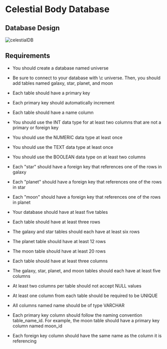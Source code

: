 # Celestial Body Database
## Database Design
![celestialDB](https://user-images.githubusercontent.com/76676547/199683403-f894a1a7-ac9b-49e7-8111-50dd744ea131.png)

## Requirements

 - You should create a database named universe

 - Be sure to connect to your database with \c universe. Then, you should add tables named galaxy, star, planet, and moon

 - Each table should have a primary key

 - Each primary key should automatically increment

 - Each table should have a name column

 - You should use the INT data type for at least two columns that are not a primary or foreign key

 - You should use the NUMERIC data type at least once

 - You should use the TEXT data type at least once

 - You should use the BOOLEAN data type on at least two columns

 - Each "star" should have a foreign key that references one of the rows in galaxy

 - Each "planet" should have a foreign key that references one of the rows in star

 - Each "moon" should have a foreign key that references one of the rows in planet

 - Your database should have at least five tables

 - Each table should have at least three rows

 - The galaxy and star tables should each have at least six rows

 - The planet table should have at least 12 rows

 - The moon table should have at least 20 rows

 - Each table should have at least three columns

 - The galaxy, star, planet, and moon tables should each have at least five columns

 - At least two columns per table should not accept NULL values

 - At least one column from each table should be required to be UNIQUE

 - All columns named name should be of type VARCHAR

 - Each primary key column should follow the naming convention table_name_id. For example, the moon table should have a primary key column named moon_id

 - Each foreign key column should have the same name as the column it is referencing

